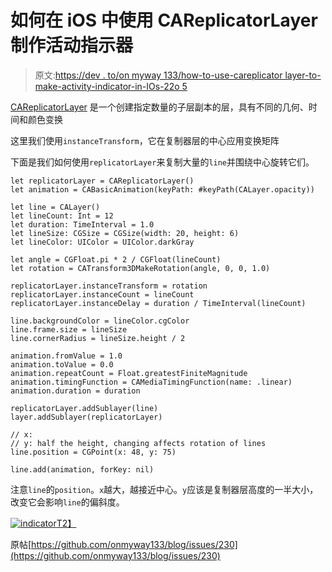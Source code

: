 # 如何在 iOS 中使用 CAReplicatorLayer 制作活动指示器

> 原文:[https://dev . to/on myway 133/how-to-use-careplicator layer-to-make-activity-indicator-in-IOs-22o 5](https://dev.to/onmyway133/how-to-use-careplicatorlayer-to-make-activity-indicator-in-ios-22o5)

[CAReplicatorLayer](https://developer.apple.com/documentation/quartzcore/careplicatorlayer) 是一个创建指定数量的子层副本的层，具有不同的几何、时间和颜色变换

这里我们使用`instanceTransform`，它在复制器层的中心应用变换矩阵

下面是我们如何使用`replicatorLayer`来复制大量的`line`并围绕中心旋转它们。

```
let replicatorLayer = CAReplicatorLayer()
let animation = CABasicAnimation(keyPath: #keyPath(CALayer.opacity))

let line = CALayer()
let lineCount: Int = 12
let duration: TimeInterval = 1.0
let lineSize: CGSize = CGSize(width: 20, height: 6)
let lineColor: UIColor = UIColor.darkGray

let angle = CGFloat.pi * 2 / CGFloat(lineCount)
let rotation = CATransform3DMakeRotation(angle, 0, 0, 1.0)

replicatorLayer.instanceTransform = rotation
replicatorLayer.instanceCount = lineCount
replicatorLayer.instanceDelay = duration / TimeInterval(lineCount)

line.backgroundColor = lineColor.cgColor
line.frame.size = lineSize
line.cornerRadius = lineSize.height / 2

animation.fromValue = 1.0
animation.toValue = 0.0
animation.repeatCount = Float.greatestFiniteMagnitude
animation.timingFunction = CAMediaTimingFunction(name: .linear)
animation.duration = duration

replicatorLayer.addSublayer(line)
layer.addSublayer(replicatorLayer)

// x: 
// y: half the height, changing affects rotation of lines
line.position = CGPoint(x: 48, y: 75)

line.add(animation, forKey: nil) 
```

注意`line`的`position`。`x`越大，越接近中心。`y`应该是复制器层高度的一半大小，改变它会影响`line`的偏斜度。

[![indicator](../Images/9696c6cd7adc2d1239511a5c11f6b8f3.png)T2】](https://res.cloudinary.com/practicaldev/image/fetch/s--E4iVloZX--/c_limit%2Cf_auto%2Cfl_progressive%2Cq_auto%2Cw_880/https://user-images.githubusercontent.com/2284279/57626103-809f2100-7595-11e9-9851-2df8b6013757.png)

原帖[https://github.com/onmyway133/blog/issues/230](https://github.com/onmyway133/blog/issues/230)